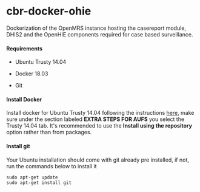 # cbr-docker-ohie
Dockerization of the OpenMRS instance hosting the casereport module, 
DHIS2 and the OpenHIE components required for case based surveillance.

#### Requirements
- Ubuntu Trusty 14.04

- Docker 18.03

- Git

#### Install Docker
Install docker for Ubuntu Trusty 14.04 following the instructions 
[here](https://docs.docker.com/install/linux/docker-ce/ubuntu/), 
make sure under the section labeled **EXTRA STEPS FOR AUFS** 
you select the Trusty 14.04 tab. It's recommended to use the **Install using the repository** option rather than from packages.

#### Install git
Your Ubuntu installation should come with git already pre installed, if not, 
run the commands below to install it

```
sudo apt-get update
sudo apt-get install git
```


 
